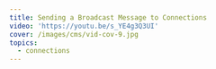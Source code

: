 ```yaml
---
title: Sending a Broadcast Message to Connections
video: 'https://youtu.be/s_YE4g3Q3UI'
cover: /images/cms/vid-cov-9.jpg
topics:
  - connections
---
```


